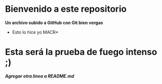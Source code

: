 
# Bienvenido a este repositorio #

**Un archivo subido a GitHub con Git bien vergas**

* Esto lo hice yo MACR*

# Esta será la prueba de fuego intenso ;)

***Agregar otra linea a README.md***

